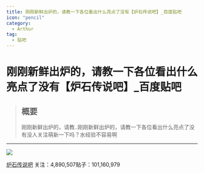 ```yaml
---
title: 刚刚新鲜出炉的，请教一下各位看出什么亮点了没有【炉石传说吧】_百度贴吧
icon: "pencil"
category:
  - Arthur
tag:
  - 贴吧
---
```


# 刚刚新鲜出炉的，请教一下各位看出什么亮点了没有【炉石传说吧】_百度贴吧

> ## 概要
> 刚刚新鲜出炉的，请教..刚刚新鲜出炉的，请教一下各位看出什么亮点了没有没人关注萌新一下吗？水经验不容易啊

---
[![](https://gimg0.baidu.com/gimg/src=http%3A%2F%2Fimgsrc.baidu.com%2Fforum%2Fpic%2Fitem%2Fcc11728b4710b912caf20372c5fdfc039245220e.jpg&app=0&size=b150,150&n=0&g=0n&q=a80?sec=1693755632&t=2c57b55efd62c3f4269ebd9a5b44c23b)](https://tieba.baidu.com/f?kw=%E7%82%89%E7%9F%B3%E4%BC%A0%E8%AF%B4&ie=utf-8)

[炉石传说吧](https://tieba.baidu.com/f?kw=%E7%82%89%E7%9F%B3%E4%BC%A0%E8%AF%B4&ie=utf-8) [](https://tieba.baidu.com/p/6535798660?pid=130531932214&cid=0#)关注：4,890,507贴子：101,160,979

